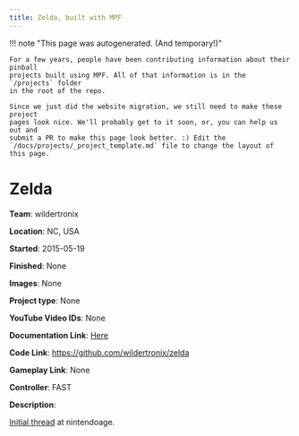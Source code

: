 ```yaml
---
title: Zelda, built with MPF
---
```


<!-- This file is used as the template for all the individual project pages. -->

!!! note "This page was autogenerated. (And temporary!)"

    For a few years, people have been contributing information about their pinball
    projects built using MPF. All of that information is in the `/projects` folder
    in the root of the repo.

    Since we just did the website migration, we still need to make these project
    pages look nice. We'll probably get to it soon, or, you can help us out and
    submit a PR to make this page look better. :) Edit the
    `/docs/projects/_project_template.md` file to change the layout of this page.

# Zelda

**Team**: wildertronix

**Location**: NC, USA

**Started**: 2015-05-19

**Finished**: None

**Images**: None

**Project type**: None

**YouTube Video IDs**: None

**Documentation Link**: [Here](https://pinside.com/pinball/forum/topic/legend-of-zelda-a-link-to-the-past)

**Code Link**: https://github.com/wildertronix/zelda

**Gameplay Link**: None

**Controller**: FAST

**Description**:

[Initial thread](http://nintendoage.com/forum/messageview.cfm?StartRow=1&catid=7&threadid=147206) at nintendoage.


<!-- Note, do not edit this file directly, as it will be overwritten when the list is regenerated.

To edit information about a project, edit the project's YAML file in the `/projects` folder. (Off the
root of the repo, not this folder which is `/www/projects`.)

To edit the look and feel or layout of this page, edit the `_project_template.md` file in the `/www/projects` folder. -->